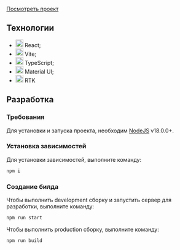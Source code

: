 [Посмотреть проект](https://stackblitz.com/github/VeronikaBulaeva/Registration_And_Articles?file=package.json)

## Технологии

- <img height="20" src="https://user-images.githubusercontent.com/25181517/183897015-94a058a6-b86e-4e42-a37f-bf92061753e5.png"> React;
- <img height="20" src="https://github-production-user-asset-6210df.s3.amazonaws.com/62091613/261395532-b40892ef-efb8-4b0e-a6b5-d1cfc2f3fc35.png"> Vite;
- <img height="20" src="https://user-images.githubusercontent.com/25181517/183890598-19a0ac2d-e88a-4005-a8df-1ee36782fde1.png"> TypeScript;
- <img height="20" src="https://user-images.githubusercontent.com/25181517/189716630-fe6c084c-6c66-43af-aa49-64c8aea4a5c2.png"> Material UI;
- <img height="20" src="https://redux-toolkit.js.org/img/favicon/favicon.ico"> RTK

## Разработка

### Требования

Для установки и запуска проекта, необходим [NodeJS](https://nodejs.org/) v18.0.0+.

### Установка зависимостей

Для установки зависимостей, выполните команду:

```sh
npm i
```

### Создание билда

Чтобы выполнить development сборку и запустить сервер для разработки, выполните команду:

```sh
npm run start
```

Чтобы выполнить production сборку, выполните команду:

```sh
npm run build
```
